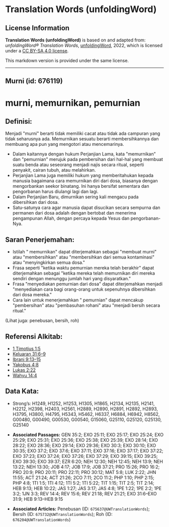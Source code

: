# Translation Words (unfoldingWord)

## License Information

**Translation Words (unfoldingWord)** is based on and adapted from: _unfoldingWord® Translation Words_, [unfoldingWord](https://unfoldingword.org/utw), 2022, which is licensed under a [CC BY-SA 4.0 license](https://creativecommons.org/licenses/by-sa/4.0/legalcode.en).

This markdown version is provided under the same license.



--------------------------------

## Murni (id: 676119)

murni, memurnikan, pemurnian
============================

Definisi:
---------

Menjadi "murni" berarti tidak memiliki cacat atau tidak ada campuran yang tidak seharusnya ada. Memurnikan sesuatu berarti membersihkannya dan membuang apa pun yang mengotori atau mencemarinya.

* Dalam kaitannya dengan hukum Perjanjian Lama, kata "memurnikan" dan "pemurnian" merujuk pada pembersihan dari hal\-hal yang membuat suatu benda atau seseorang menjadi najis secara ritual, seperti penyakit, cairan tubuh, atau melahirkan.
* Perjanjian Lama juga memiliki hukum yang memberitahukan kepada manusia bagaimana cara memurnikan diri dari dosa, biasanya dengan mengorbankan seekor binatang. Ini hanya bersifat sementara dan pengorbanan harus diulangi lagi dan lagi.
* Dalam Perjanjian Baru, dimurnikan sering kali mengacu pada dibersihkan dari dosa.
* Satu\-satunya cara agar manusia dapat disucikan secara sempurna dan permanen dari dosa adalah dengan bertobat dan menerima pengampunan Allah, dengan percaya kepada Yesus dan pengorbanan\-Nya.

Saran Penerjemahan:
-------------------

* Istilah " memurnikan" dapat diterjemahkan sebagai "membuat murni" atau "membersihkan" atau "membersihkan dari semua kontaminasi" atau "menyingkirkan semua dosa."
* Frasa seperti "ketika waktu pemurnian mereka telah berakhir" dapat diterjemahkan sebagai "ketika mereka telah memurnikan diri mereka sendiri dengan menunggu jumlah hari yang disyaratkan."
* Frasa "menyediakan pemurnian dari dosa" dapat diterjemahkan menjadi "menyediakan cara bagi orang\-orang untuk sepenuhnya dibersihkan dari dosa mereka."
* Cara lain untuk menerjemahkan " pemurnian" dapat mencakup "pembersihan" atau "pembasuhan rohani" atau "menjadi bersih secara ritual."

(Lihat juga: penebusan, bersih, roh)

Referensi Alkitab:
------------------

* [1 Timotius 1:5](https://ref.ly/1Tim0:0)
* [Keluaran 31:6–9](https://ref.ly/Exod31:6-Exod31:9)
* [Ibrani 9:13–15](https://ref.ly/Heb9:13-Heb9:15)
* [Yakobus 4:8](https://ref.ly/Jas4:8)
* [Lukas 2:22](https://ref.ly/Luke2:22)
* [Wahyu 14:4](https://ref.ly/Rev14:4)

Data Kata:
----------

* Strong’s: H1249, H1252, H1253, H1305, H1865, H2134, H2135, H2141, H2212, H2398, H2403, H2561, H2889, H2890, H2891, H2892, H2893, H3795, H3800, H4795, H5343, H5462, H6337, H6884, H6942, H8562, G00480, G00490, G00530, G00540, G15060, G25110, G25120, G25130, G25140

* **Associated Passages:** GEN 35:2; EXO 25:11; EXO 25:17; EXO 25:24; EXO 25:29; EXO 25:31; EXO 25:36; EXO 25:38; EXO 25:39; EXO 28:14; EXO 28:22; EXO 28:36; EXO 29:14; EXO 29:36; EXO 30:3; EXO 30:10; EXO 30:35; EXO 37:2; EXO 37:6; EXO 37:11; EXO 37:16; EXO 37:17; EXO 37:22; EXO 37:23; EXO 37:24; EXO 37:26; EXO 37:29; EXO 39:15; EXO 39:25; EXO 39:30; EXO 39:37; EZR 6:20; NEH 12:30; NEH 12:45; NEH 13:9; NEH 13:22; NEH 13:30; JOB 4:17; JOB 17:9; JOB 37:21; PRO 15:26; PRO 16:2; PRO 20:9; PRO 20:11; PRO 22:11; PRO 30:12; MAT 5:8; LUK 2:22; JHN 11:55; ACT 21:24; ACT 21:26; 2CO 7:11; 2CO 11:2; PHP 1:10; PHP 2:15; PHP 4:8; 1TI 1:5; 1TI 4:12; 1TI 5:2; 1TI 5:22; TIT 1:15; TIT 2:5; TIT 2:14; HEB 9:13; HEB 10:22; JAS 1:27; JAS 3:17; JAS 4:8; 1PE 1:22; 1PE 2:2; 1PE 3:2; 1JN 3:3; REV 14:4; REV 15:6; REV 21:18; REV 21:21; EXO 31:6–EXO 31:9; HEB 9:13–HEB 9:15
* **Associated Articles:** Penebusan (ID: `675637@UWTranslationWords`); Bersih (ID: `675732@UWTranslationWords`); Roh (ID: `676204@UWTranslationWords`)


